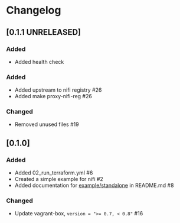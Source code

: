 # Changelog

## [0.1.1 UNRELEASED]
### Added
-  Added health check

### Added
- Added upstream to nifi registry #26
- Added make proxy-nifi-reg #26

### Changed
- Removed unused files #19

## [0.1.0]

### Added
- Added 02_run_terraform.yml #6
- Created a simple example for nifi #2
- Added documentation for [example/standalone](example/standalone) in README.md #8

### Changed
- Update vagrant-box, `version = ">= 0.7, < 0.8"` #16